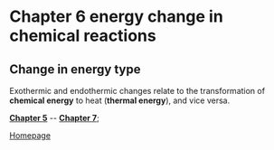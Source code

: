 # Chapter 6 energy change in chemical reactions

## Change in energy type

Exothermic and endothermic changes relate to the transformation of **chemical energy** to heat (**thermal energy**), and vice versa.

[**Chapter 5**](chapter5.md) -- [**Chapter 7**](chapter7.md);

[Homepage](../../README.md)
